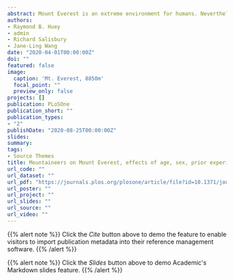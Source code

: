 ```yaml
---
abstract: Mount Everest is an extreme environment for humans. Nevertheless, hundreds of mountaineers attempt to summit Everest each year. In a previous study, we analyzed how probabilities of summiting and of dying on Everest related to a climber’s sex, age, and other factors (first-time climbers on ‘commercial’ routes in spring, 1990-2005). Here we add new data for 2006-2019 as well as update and extend our previous analyses. When compared with climbers in 1990-2005, recent climbers are more diverse both in gender (women = 14.6% vs. 9.1% for the prior period) and in age (climbers ≥ 40 = 54.1% vs. 38.7%).  In both surveys, men and women had very similar probabilities of summiting and of dying. In both surveys, climbers older than about 40 had progressively lowered rates of summiting than did younger climbers; and climbers 60 or older had elevated rates of death, especially if they had summited. Remarkably, however, recent climbers were almost twice as likely to summit as were comparable aged climbers in the previous survey. This enhanced summiting rate may reflect improved weather forecasting, installation of fixed ropes on much of the route, and enhanced logistic equipment and experience. Nevertheless, whatever is responsible for enhanced success has not lowered the risk of death, which is unchanged between periods. Older climbers have a relatively higher risk of dying from illness (e.g., Acute Mountain Sickness, exposure) than from falling or from ‘objective hazards’ (e.g., avalanche, rock or ice fall); but the significance of this pattern depends on the age cutoff used to separate young vs. old.
authors:
- Raymond B. Huey
- admin
- Richard Salisbury
- Jane-Ling Wang
date: "2020-04-01T00:00:00Z"
doi: ""
featured: false
image:
  caption: 'Mt. Everest, 8850m'
  focal_point: ""
  preview_only: false
projects: []
publication: PLoSOne
publication_short: ""
publication_types:
- "2"
publishDate: "2020-08-25T00:00:00Z"
slides: 
summary: 
tags: 
- Source Themes
title: Mountaineers on Mount Everest, effects of age, sex, prior experience, and crowding on rates of success and death
url_code: ""
url_dataset: ""
url_pdf: "https://journals.plos.org/plosone/article/file?id=10.1371/journal.pone.0236919&type=printable"
url_poster: ""
url_project: ""
url_slides: ""
url_source: ""
url_video: ""
---
```


{{% alert note %}}
Click the *Cite* button above to demo the feature to enable visitors to import publication metadata into their reference management software.
{{% /alert %}}

{{% alert note %}}
Click the *Slides* button above to demo Academic's Markdown slides feature.
{{% /alert %}}


